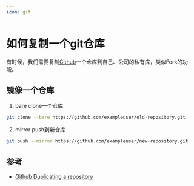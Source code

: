```yaml
---
icon: git
---
```


# 如何复制一个git仓库

有时候，我们需要复制[Github](https://github.com/)一个仓库到自己、公司的私有库，类似Fork的功能。

## 镜像一个仓库

1. bare clone一个仓库

````bash
git clone --bare https://github.com/exampleuser/old-repository.git
````

2. mirror push到新仓库

````bash
git push --mirror https://github.com/exampleuser/new-repository.git
````

## 参考

- [Github Duplicating a repository](https://docs.github.com/en/github/creating-cloning-and-archiving-repositories/creating-a-repository-on-github/duplicating-a-repository)